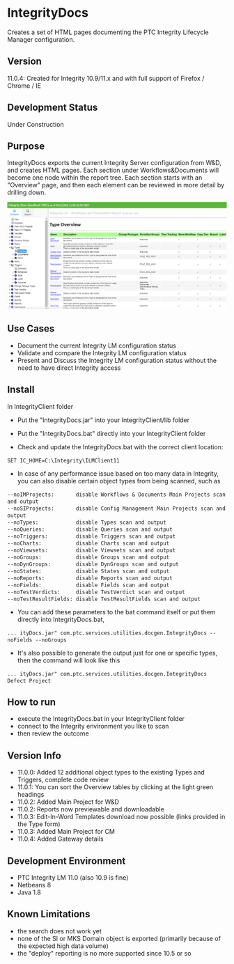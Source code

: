 # IntegrityDocs
Creates a set of HTML pages documenting the PTC Integrity Lifecycle Manager configuration.

## Version
11.0.4: Created for Integrity 10.9/11.x and with full support of Firefox / Chrome / IE

## Development Status 
Under Construction

## Purpose
IntegrityDocs exports the current Integrity Server configuration from W&D, and creates HTML pages. Each section under Workflows&Documents will become one node within the report tree. Each section starts with an "Overview" page, and then each element can be reviewed in more detail by drilling down. 

![IntegrityDocs](Doc/IntegrityDocs.png)

## Use Cases
- Document the current Integrity LM configuration status
- Validate and compare the Integrity LM configuration status
- Present and Discuss the Integrity LM configuration status without the need to have direct Integrity access

## Install
In IntegrityClient folder
- Put the "IntegrityDocs.jar" into your IntegrityClient/lib folder
- Put the "IntegrityDocs.bat" directly into your IntegrityClient folder

- Check and update the IntegrityDocs.bat with the correct client location:
```
SET IC_HOME=C:\Integrity\ILMClient11
```
- In case of any performance issue based on too many data in Integrity, you can also disable certain object types from being scanned, such as   
```
--noIMProjects:       disable Workflows & Documents Main Projects scan and output
--noSIProjects:       disable Config Management Main Projects scan and output
--noTypes:            disable Types scan and output
--noQueries:          disable Queries scan and output
--noTriggers:         disable Triggers scan and output
--noCharts:           disable Charts scan and output
--noViewsets:         disable Viewsets scan and output
--noGroups:           disable Groups scan and output
--noDynGroups:        disable DynGroups scan and output
--noStates:           disable States scan and output
--noReports:          disable Reports scan and output
--noFields:           disable Fields scan and output
--noTestVerdicts:     disable TestVerdict scan and output
--noTestResultFields: disable TestResultFields scan and output

```
- You can add these parameters to the bat command itself or put them directly into IntegrityDocs.bat, 
```
... ityDocs.jar" com.ptc.services.utilities.docgen.IntegrityDocs --noFields --noGroups
```
- It's also possible to generate the output just for one or specific types, then the command will look like this
```
... ityDocs.jar" com.ptc.services.utilities.docgen.IntegrityDocs Defect Project
```

## How to run
- execute the IntegrityDocs.bat in your IntegrityClient folder
- connect to the Integrity environment you like to scan
- then review the outcome

## Version Info
- 11.0.0: Added 12 additional object types to the existing Types and Triggers, complete code review
- 11.0.1: You can sort the Overview tables by clicking at the light green headings 
- 11.0.2: Added Main Project for W&D
- 11.0.2: Reports now previewable and downloadable
- 11.0.3: Edit-In-Word Templates download now possible (links provided in the Type form)
- 11.0.3: Added Main Project for CM
- 11.0.4: Added Gateway details

##  Development Environment
- PTC Integrity LM 11.0 (also 10.9 is fine)
- Netbeans 8
- Java 1.8

## Known Limitations
- the search does not work yet
- none of the SI or MKS Domain object is exported (primarily because of the expected high data volume)
- the "deploy" reporting is no more supported since 10.5 or so 
